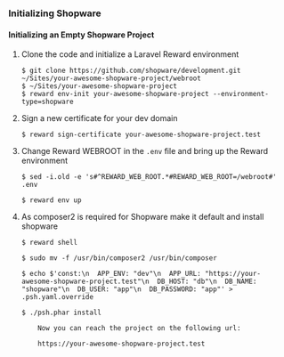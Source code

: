 ### Initializing Shopware

#### Initializing an Empty Shopware Project

1. Clone the code and initialize a Laravel Reward environment

    ``` shell
    $ git clone https://github.com/shopware/development.git ~/Sites/your-awesome-shopware-project/webroot
    $ ~/Sites/your-awesome-shopware-project
    $ reward env-init your-awesome-shopware-project --environment-type=shopware
    ```

2. Sign a new certificate for your dev domain

    ``` shell
    $ reward sign-certificate your-awesome-shopware-project.test
    ```

3. Change Reward WEBROOT in the `.env` file and bring up the Reward environment

    ``` shell
    $ sed -i.old -e 's#^REWARD_WEB_ROOT.*#REWARD_WEB_ROOT=/webroot#' .env

    $ reward env up
    ```

4. As composer2 is required for Shopware make it default and install shopware

    ``` shell
    $ reward shell

    $ sudo mv -f /usr/bin/composer2 /usr/bin/composer

    $ echo $'const:\n  APP_ENV: "dev"\n  APP_URL: "https://your-awesome-shopware-project.test"\n  DB_HOST: "db"\n  DB_NAME: "shopware"\n  DB_USER: "app"\n  DB_PASSWORD: "app"' > .psh.yaml.override

    $ ./psh.phar install
    ```

    ``` ...note::
        Now you can reach the project on the following url:

        https://your-awesome-shopware-project.test
    ```
